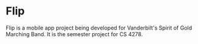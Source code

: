 # Flip
Flip is a mobile app project being developed for Vanderbilt's Spirit of Gold Marching Band. It is the semester project for CS 4278.
